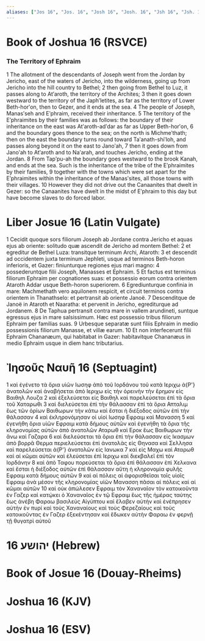 ```yaml
---
aliases: ["Jos 16", "Jos. 16", "Josh 16", "Josh. 16", "Jsh 16", "Jsh. 16"]
---
```



# Book of Joshua 16 (RSVCE)

### The Territory of Ephraim
1 The allotment of the descendants of Joseph went from the Jordan by Jericho, east of the waters of Jericho, into the wilderness, going up from Jericho into the hill country to Bethel;
2 then going from Bethel to Luz, it passes along to Atʹaroth, the territory of the Archites;
3 then it goes down westward to the territory of the Japhʹletites, as far as the territory of Lower Beth-horʹon, then to Gezer, and it ends at the sea.
4 The people of Joseph, Manasʹseh and Eʹphraim, received their inheritance.
5 The territory of the Eʹphraimites by their families was as follows: the boundary of their inheritance on the east was Atʹaroth-adʹdar as far as Upper Beth-horʹon,
6 and the boundary goes thence to the sea; on the north is Michmeʹthath; then on the east the boundary turns round toward Taʹanath-shiʹloh, and passes along beyond it on the east to Janoʹah,
7 then it goes down from Janoʹah to Atʹaroth and to Naʹarah, and touches Jericho, ending at the Jordan.
8 From Tapʹpu-ah the boundary goes westward to the brook Kanah, and ends at the sea. Such is the inheritance of the tribe of the Eʹphraimites by their families,
9 together with the towns which were set apart for the Eʹphraimites within the inheritance of the Manasʹsites, all those towns with their villages.
10 However they did not drive out the Canaanites that dwelt in Gezer: so the Canaanites have dwelt in the midst of Eʹphraim to this day but have become slaves to do forced labor.


# Liber Josue 16 (Latin Vulgate)

1 Cecidit quoque sors filiorum Joseph ab Jordane contra Jericho et aquas ejus ab oriente: solitudo quæ ascendit de Jericho ad montem Bethel:
2 et egreditur de Bethel Luza: transitque terminum Archi, Ataroth:
3 et descendit ad occidentem juxta terminum Jephleti, usque ad terminos Beth-horon inferioris, et Gazer: finiunturque regiones ejus mari magno:
4 possederuntque filii Joseph, Manasses et Ephraim.
5 Et factus est terminus filiorum Ephraim per cognationes suas: et possessio eorum contra orientem Ataroth Addar usque Beth-horon superiorem.
6 Egrediunturque confinia in mare: Machmethath vero aquilonem respicit, et circuit terminos contra orientem in Thanathselo: et pertransit ab oriente Janoë.
7 Descenditque de Janoë in Ataroth et Naaratha: et pervenit in Jericho, egrediturque ad Jordanem.
8 De Taphua pertransit contra mare in vallem arundineti, suntque egressus ejus in mare salsissimum. Hæc est possessio tribus filiorum Ephraim per familias suas.
9 Urbesque separatæ sunt filiis Ephraim in medio possessionis filiorum Manasse, et villæ earum.
10 Et non interfecerunt filii Ephraim Chananæum, qui habitabat in Gazer: habitavitque Chananæus in medio Ephraim usque in diem hanc tributarius.


# Ἰησοῦς Nαυῆ 16 (Septuagint)

1 καὶ ἐγένετο τὰ ὅρια υἱῶν Ιωσηφ ἀπὸ τοῦ Ιορδάνου τοῦ κατὰ Ιεριχω ἀ{P'} ἀνατολῶν καὶ ἀναβήσεται ἀπὸ Ιεριχω εἰς τὴν ὀρεινὴν τὴν ἔρημον εἰς Βαιθηλ Λουζα
2 καὶ ἐξελεύσεται εἰς Βαιθηλ καὶ παρελεύσεται ἐπὶ τὰ ὅρια τοῦ Χαταρωθι
3 καὶ διελεύσεται ἐπὶ τὴν θάλασσαν ἐπὶ τὰ ὅρια Απταλιμ ἕως τῶν ὁρίων Βαιθωρων τὴν κάτω καὶ ἔσται ἡ διέξοδος αὐτῶν ἐπὶ τὴν θάλασσαν
4 καὶ ἐκληρονόμησαν οἱ υἱοὶ Ιωσηφ Εφραιμ καὶ Μανασση
5 καὶ ἐγενήθη ὅρια υἱῶν Εφραιμ κατὰ δήμους αὐτῶν καὶ ἐγενήθη τὰ ὅρια τῆς κληρονομίας αὐτῶν ἀπὸ ἀνατολῶν Αταρωθ καὶ Εροκ ἕως Βαιθωρων τὴν ἄνω καὶ Γαζαρα
6 καὶ διελεύσεται τὰ ὅρια ἐπὶ τὴν θάλασσαν εἰς Ικασμων ἀπὸ βορρᾶ Θερμα περιελεύσεται ἐπὶ ἀνατολὰς εἰς Θηνασα καὶ Σελλησα καὶ παρελεύσεται ἀ{P'} ἀνατολῶν εἰς Ιανωκα
7 καὶ εἰς Μαχω καὶ Αταρωθ καὶ αἱ κῶμαι αὐτῶν καὶ ἐλεύσεται ἐπὶ Ιεριχω καὶ διεκβαλεῖ ἐπὶ τὸν Ιορδάνην
8 καὶ ἀπὸ Ταφου πορεύσεται τὰ ὅρια ἐπὶ θάλασσαν ἐπὶ Χελκανα καὶ ἔσται ἡ διέξοδος αὐτῶν ἐπὶ θάλασσαν αὕτη ἡ κληρονομία φυλῆς Εφραιμ κατὰ δήμους αὐτῶν
9 καὶ αἱ πόλεις αἱ ἀφορισθεῖσαι τοῖς υἱοῖς Εφραιμ ἀνὰ μέσον τῆς κληρονομίας υἱῶν Μανασση πᾶσαι αἱ πόλεις καὶ αἱ κῶμαι αὐτῶν
10 καὶ οὐκ ἀπώλεσεν Εφραιμ τὸν Χαναναῖον τὸν κατοικοῦντα ἐν Γαζερ καὶ κατῴκει ὁ Χαναναῖος ἐν τῷ Εφραιμ ἕως τῆς ἡμέρας ταύτης ἕως ἀνέβη Φαραω βασιλεὺς Αἰγύπτου καὶ ἔλαβεν αὐτὴν καὶ ἐνέπρησεν αὐτὴν ἐν πυρί καὶ τοὺς Χαναναίους καὶ τοὺς Φερεζαίους καὶ τοὺς κατοικοῦντας ἐν Γαζερ ἐξεκέντησαν καὶ ἔδωκεν αὐτὴν Φαραω ἐν φερνῇ τῇ θυγατρὶ αὐτοῦ


# 16 יהושע (Hebrew)


# Book of Josue 16 (Douay-Rheims)


# Joshua 16 (KJV)


# Joshua 16 (ESV)

